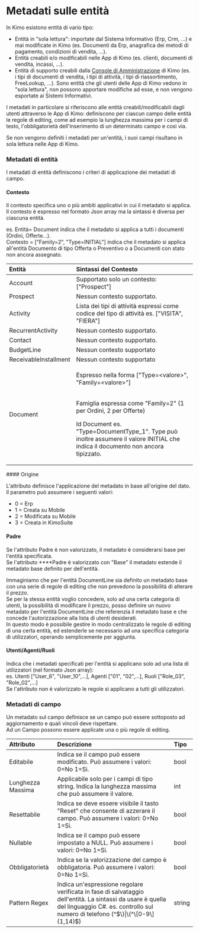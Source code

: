 # Metadati sulle entità

In Kimo esistono entità di vario tipo:

* Entità in "sola lettura": importate dal Sistema Informativo \(Erp, Crm, ...\) e mai modificate in Kimo \(es. Documenti da Erp, anagrafica dei metodi di pagamento, condizioni di vendita, ...\).
* Entità creabili e/o modificabili nelle App di Kimo \(es. clienti, documenti di vendita, incassi, ...\).
* Entità di supporto creabili dalla [Console di Amministrazione](../introduzione/moduli/console-admin.md) di Kimo \(es. i tipi di documenti di vendita, i tipi di attività, i tipi di riassortimento, FreeLookup, ...\). Sono entità che gli utenti delle App di Kimo vedono in "sola lettura", non possono apportare modifiche ad esse, e non vengono esportate ai Sistemi Informativi.

I metadati in particolare si riferiscono alle entità creabili/modificabili dagli utenti attraverso le App di Kimo: definiscono per ciascun campo delle entità le regole di editing, come ad esempio la lunghezza massima per i campi di testo, l'obbligatorietà dell'inserimento di un determinato campo e così via.  
  
Se non vengono definiti i metadati per un'entità, i suoi campi risultano in sola lettura nelle App di Kimo.

### Metadati di entità

I metadati di entità definiscono i criteri di applicazione dei metadati di campo.

#### Contesto

Il contesto specifica uno o più ambiti applicativi in cui il metadato si applica.  
Il contesto è espresso nel formato Json array ma la sintassi è diversa per ciascuna entità.

es. Entità= Document indica che il metadato si applica a tutti i documenti \(Ordini, Offerte...\).   
Contesto =  \["Family=2", "Type=INITIAL"\] indica che il metadato si applica all'entità Documento di tipo Offerta o Preventivo o a Documenti con stato non ancora assegnato. 

<table>
  <thead>
    <tr>
      <th style="text-align:left">Entit&#xE0;</th>
      <th style="text-align:left">Sintassi del Contesto</th>
    </tr>
  </thead>
  <tbody>
    <tr>
      <td style="text-align:left">Account</td>
      <td style="text-align:left">Supportato solo un contesto: [&quot;Prospect&quot;]</td>
    </tr>
    <tr>
      <td style="text-align:left">Prospect</td>
      <td style="text-align:left">Nessun contesto supportato.</td>
    </tr>
    <tr>
      <td style="text-align:left">Activity</td>
      <td style="text-align:left">Lista dei tipi di attivit&#xE0; espressi come codice del tipo di attivit&#xE0;
        es. [&quot;VISITA&quot;, &quot;FIERA&quot;]</td>
    </tr>
    <tr>
      <td style="text-align:left">RecurrentActivity</td>
      <td style="text-align:left">Nessun contesto supportato.</td>
    </tr>
    <tr>
      <td style="text-align:left">Contact</td>
      <td style="text-align:left">Nessun contesto supportato.</td>
    </tr>
    <tr>
      <td style="text-align:left">BudgetLine</td>
      <td style="text-align:left">Nessun contesto supportato</td>
    </tr>
    <tr>
      <td style="text-align:left">ReceivableInstallment</td>
      <td style="text-align:left">Nessun contesto supportato</td>
    </tr>
    <tr>
      <td style="text-align:left">Document</td>
      <td style="text-align:left">
        <p>Espresso nella forma [&quot;Type=&lt;valore&gt;&quot;, &quot;Family=&lt;valore&gt;&quot;]</p>
        <p>
          <br />Famiglia espressa come &quot;Family=2&quot; (1 per Ordini, 2 per Offerte)</p>
        <p>Id Document es. &quot;Type=DocumentType_1&quot;. Type pu&#xF2; inoltre
          assumere il valore INITIAL che indica il documento non ancora tipizzato.</p>
      </td>
    </tr>
  </tbody>
</table>#### Origine

L'attributo definisce l'applicazione del metadato in base all'origine del dato.  
Il parametro può assumere i seguenti valori: 

* 0 = Erp
* 1 = Creata su Mobile
* 2 = Modificata su Mobile
* 3 = Creata in KimoSuite

#### Padre

Se l'attributo Padre è non valorizzato, il metadato è considerarsi base per l'entità specificata.  
Se l'attributo ****Padre è valorizzato con "Base" il metadato estende il metadato base definito per dell'entità.  
  
Immaginiamo che per l'entità DocumentLine sia definito un metadato base con una serie di regole di editing che non prevedono la possibilità di alterare il prezzo.  
Se per la stessa entità voglio concedere, solo ad una certa categoria di utenti, la possibilità di modificare il prezzo, posso definire un nuovo metadato per l'entità DocumentLine che referenzia il metadato base e che concede l'autorizzazione alla lista di utenti desiderati.  
In questo modo è possibile gestire in modo centralizzato le regole di editing di una certa entità, ed estenderle se necessario ad una specifica categoria di utilizzatori, operando semplicemente per aggiunta.

#### Utenti/Agenti/Ruoli

Indica che i metadati specificati per l'entità si applicano solo ad una lista di utilizzatori \(nel formato Json array\):   
es. Utenti \["User\_6", "User\_10",...\], Agenti \["01", "02",...\], Ruoli \["Role\_03", "Role\_02",...\]  
Se l'attributo non è valorizzato le regole si applicano a tutti gli utilizzatori.

### Metadati di campo

Un metadato sul campo definisce se un campo può essere sottoposto ad aggiornamento e quali vincoli deve rispettare.   
Ad un Campo possono essere applicate una o più regole di editing.

| Attributo | Descrizione | Tipo |
| :--- | :--- | :--- |
| Editabile | Indica se il campo può essere modificato.  Può assumere i valori: 0=No 1=Si. | bool |
| Lunghezza Massima | Applicabile solo per i campi di tipo string. Indica la lunghezza massima che può assumere il valore. | int |
| Resettabile | Indica se deve essere visibile il tasto "Reset" che consente di azzerare il campo.  Può assumere i valori: 0=No 1=Si. | bool |
| Nullable | Indica se il campo può essere impostato a NULL.  Può assumere i valori: 0=No 1=Si. | bool |
| Obbligatorietà | Indica se la valorizzazione del campo è obbligatoria.  Può assumere i valori: 0=No 1=Si. | bool |
| Pattern Regex | Indica un'espressione regolare verificata in fase di salvataggio dell'entità. La sintassi da usare è quella del linguaggio C\#.  es. controllo sul numero di telefono \(^$\)\|\(^\[0-9\]{1,14}$\) | string |

 

